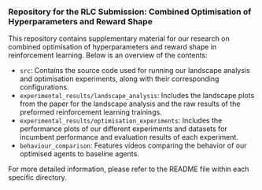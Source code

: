 ### Repository for the RLC Submission: Combined Optimisation of Hyperparameters and Reward Shape

This repository contains supplementary material for our research on combined optimisation of hyperparameters and reward shape in reinforcement learning. Below is an overview of the contents:

- `src`: Contains the source code used for running our landscape analysis and optimisation experiments, along with their corresponding configurations.
- `experimental_results/landscape_analysis`: Includes the landscape plots from the paper for the landscape analysis and the raw results of the preformed reinforcement learning trainings. 
- `experimental_results/optimisation_experiments`: Includes the performance plots of our different experiments and datasets for incumbent performance and evaluation results of each experiment. 
- `behaviour_comparison`: Features videos comparing the behavior of our optimised agents to baseline agents.

For more detailed information, please refer to the README file within each specific directory.

